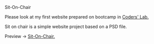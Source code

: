 Sit-On-Chair

Please look at my first website prepared on bootcamp in [Coders' Lab.](https://github.com/CodersLab)


Sit on chair is a simple website project based on a PSD file.

Preview -> [Sit-On-Chair.](https://kristianjagoda.github.io/Sit-On-Chair/)
